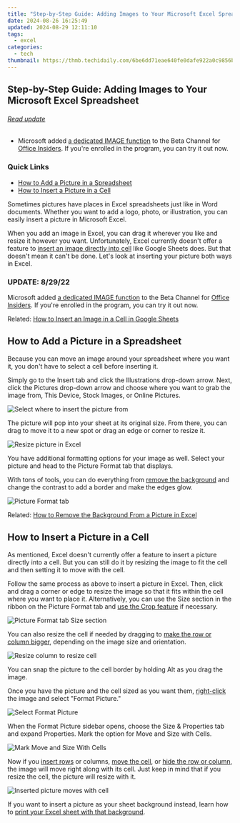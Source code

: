 ```yaml
---
title: "Step-by-Step Guide: Adding Images to Your Microsoft Excel Spreadsheet"
date: 2024-08-26 16:25:49
updated: 2024-08-29 12:11:10
tags:
  - excel
categories:
  - tech
thumbnail: https://thmb.techidaily.com/6be6dd71eae640fe0dafe922a0c9856b8d53d7857f2711632e7fcb56b1cec9df.jpg
---
```


## Step-by-Step Guide: Adding Images to Your Microsoft Excel Spreadsheet

###### [Read update](https://tech-recovery.techidaily.com/our-7-favorite-traffic-apps/) 

* Microsoft added [a dedicated IMAGE function](https://sim-unlock.techidaily.com/in-2024-unlock-your-apple-iphone-se-2020-in-minutes-with-iccid-code-everything-you-need-to-know-by-drfone-ios/) to the Beta Channel for [Office Insiders](https://tech-haven.techidaily.com/rethinking-ai-why-claude-3-surpasses-chatgpt-in-4-ways/). If you're enrolled in the program, you can try it out now.

### Quick Links

* [How to Add a Picture in a Spreadsheet](https://youtube-web.techidaily.com/ring-youtubes-operations-after-video-upload/)
* [How to Insert a Picture in a Cell](https://remote-screen-capture.techidaily.com/2024-approved-alternative-to-obs-the-next-gen-stream-software/)

 Sometimes pictures have places in Excel spreadsheets just like in Word documents. Whether you want to add a logo, photo, or illustration, you can easily insert a picture in Microsoft Excel.

 When you add an image in Excel, you can drag it wherever you like and resize it however you want. Unfortunately, Excel currently doesn't offer a feature to [insert an image directly into cell](https://win-solutions.techidaily.com/whats-holding-up-wolcen-launch-insights-into-the-games-delayed-rollout/) like Google Sheets does. But that doesn't mean it can't be done. Let's look at inserting your picture both ways in Excel.

###  UPDATE: 8/29/22

 Microsoft added [a dedicated IMAGE function](https://sim-unlock.techidaily.com/in-2024-unlock-your-apple-iphone-se-2020-in-minutes-with-iccid-code-everything-you-need-to-know-by-drfone-ios/) to the Beta Channel for [Office Insiders](https://tech-haven.techidaily.com/rethinking-ai-why-claude-3-surpasses-chatgpt-in-4-ways/). If you're enrolled in the program, you can try it out now.

Related: [How to Insert an Image in a Cell in Google Sheets](https://win-solutions.techidaily.com/whats-holding-up-wolcen-launch-insights-into-the-games-delayed-rollout/) 

##  How to Add a Picture in a Spreadsheet

 Because you can move an image around your spreadsheet where you want it, you don't have to select a cell before inserting it.

 Simply go to the Insert tab and click the Illustrations drop-down arrow. Next, click the Pictures drop-down arrow and choose where you want to grab the image from, This Device, Stock Images, or Online Pictures.

![Select where to insert the picture from](https://static1.howtogeekimages.com/wordpress/wp-content/uploads/2021/10/InsertPictureFrom-ExcelInsertPicture.png) 

 The picture will pop into your sheet at its original size. From there, you can drag to move it to a new spot or drag an edge or corner to resize it.

![Resize picture in Excel](https://static1.howtogeekimages.com/wordpress/wp-content/uploads/2021/10/Resize-ExcelInsertPicture.png) 

 You have additional formatting options for your image as well. Select your picture and head to the Picture Format tab that displays.

 With tons of tools, you can do everything from [remove the background](https://win-dash.techidaily.com/efficient-printing-with-toshiba-free-driver-downloads-for-windows-users/) and change the contrast to add a border and make the edges glow.

![Picture Format tab](https://static1.howtogeekimages.com/wordpress/wp-content/uploads/2021/10/PictureFormatTab-ExcelInsertPicture.png) 

Related: [How to Remove the Background From a Picture in Excel](https://win-dash.techidaily.com/efficient-printing-with-toshiba-free-driver-downloads-for-windows-users/) 

##  How to Insert a Picture in a Cell

 As mentioned, Excel doesn't currently offer a feature to insert a picture directly into a cell. But you can still do it by resizing the image to fit the cell and then setting it to move with the cell.

 Follow the same process as above to insert a picture in Excel. Then, click and drag a corner or edge to resize the image so that it fits within the cell where you want to place it. Alternatively, you can use the Size section in the ribbon on the Picture Format tab and [use the Crop feature](https://youtube-web.techidaily.com/24-professional-content-creators-guide-studio-vs-beta-platform/) if necessary.

![Picture Format tab Size section](https://static1.howtogeekimages.com/wordpress/wp-content/uploads/2021/10/PictureFormatTabSize-ExcelInsertPicture.png) 

 You can also resize the cell if needed by dragging to [make the row or column bigger](https://easy-unlock-android.techidaily.com/in-2024-unlock-your-realme-11-5g-phone-with-ease-the-3-best-lock-screen-removal-tools-by-drfone-android/), depending on the image size and orientation.

![Resize column to resize cell](https://static1.howtogeekimages.com/wordpress/wp-content/uploads/2021/10/ResizeColumn-ExcelInsertPicture.png) 

 You can snap the picture to the cell border by holding Alt as you drag the image.

 Once you have the picture and the cell sized as you want them, [right-click](https://desktop-recording.techidaily.com/updated-the-art-of-recording-fun-6-techniques-to-document-minecraft-for-2024/) the image and select "Format Picture."

![Select Format Picture](https://static1.howtogeekimages.com/wordpress/wp-content/uploads/2021/10/FormatPicture-ExcelInsertPicture.png) 

 When the Format Picture sidebar opens, choose the Size & Properties tab and expand Properties. Mark the option for Move and Size with Cells.

![Mark Move and Size With Cells](https://static1.howtogeekimages.com/wordpress/wp-content/uploads/2021/10/MoveSizeWithCells-ExcelInsertPicture.png) 

 Now if you [insert rows](https://some-tips.techidaily.com/in-2024-stream-side-stacking-pewdiepies-payday-portion/) or columns, [move the cell](https://instagram-clips.techidaily.com/new-in-2024-the-instagram-time-keeper-learning-to-rewind/), or [hide the row or column](https://apple-account.techidaily.com/in-2024-tips-and-tricks-for-apple-id-locked-issue-from-apple-iphone-6-by-drfone-ios/), the image will move right along with its cell. Just keep in mind that if you resize the cell, the picture will resize with it.

![Inserted picture moves with cell](https://static1.howtogeekimages.com/wordpress/wp-content/uploads/2021/10/MoveRowExcelInsertPicture.png) 

 If you want to insert a picture as your sheet background instead, learn how to [print your Excel sheet with that background](https://article-posts.techidaily.com/new-the-essence-of-burst-in-gopro-filming-techniques/).

<ins class="adsbygoogle"
     style="display:block"
     data-ad-format="autorelaxed"
     data-ad-client="ca-pub-7571918770474297"
     data-ad-slot="1223367746"></ins>



<ins class="adsbygoogle"
     style="display:block"
     data-ad-client="ca-pub-7571918770474297"
     data-ad-slot="8358498916"
     data-ad-format="auto"
     data-full-width-responsive="true"></ins>
